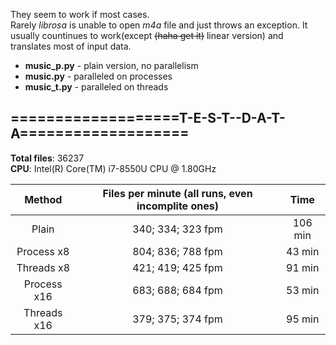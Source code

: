 They seem to work if most cases.<br/>
Rarely *_librosa_* is unable to open *m4a* file and just throws an exception. It usually countinues to work(except ~~(haha get it)~~ linear version) and translates most of input data.<br/>

 - **music\_p.py** - plain version, no parallelism
 - **music.py**   - paralleled on processes
 - **music\_t.py** - paralleled on threads

## ===================T-E-S-T--D-A-T-A===================  
__Total files__: 36237<br/>
__CPU__: Intel(R) Core(TM) i7-8550U CPU @ 1.80GHz<br/>

  Method    |  Files per minute (all runs, even incomplite ones)  |  Time  
:---:       |       :---:        |   :---:
Plain       |  340; 334; 323 fpm |  106 min
Process x8  |  804; 836; 788 fpm |  43 min
Threads x8  |  421; 419; 425 fpm |  91 min
Process x16 |  683; 688; 684 fpm |  53 min
Threads x16 |  379; 375; 374 fpm |  95 min
